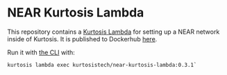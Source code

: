 NEAR Kurtosis Lambda
=====================
This repository contains a [Kurtosis Lambda](https://docs.kurtosistech.com/advanced-usage.html#kurtosis-lambdas) for setting up a NEAR network inside of Kurtosis. It is published to Dockerhub [here](https://hub.docker.com/repository/docker/kurtosistech/near-kurtosis-lambda).

Run it with [the CLI](https://docs.kurtosistech.com/installation.html) with:

```
kurtosis lambda exec kurtosistech/near-kurtosis-lambda:0.3.1`
```
